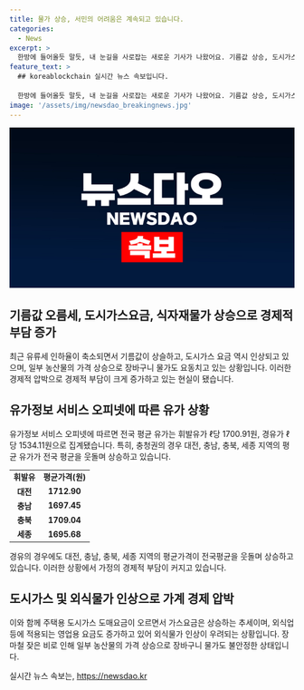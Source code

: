 ```yaml
---
title: 물가 상승, 서민의 어려움은 계속되고 있습니다.
categories:
  - News
excerpt: >
  한방에 들어올듯 말듯, 내 눈길을 사로잡는 새로운 기사가 나왔어요. 기름값 상승, 도시가스 요금 인상, 외식물가 상승 등으로 물가가 요동치고 있는 가운데, 대전에서 주유소의 휘발유 평균 가격이 ℓ당 1700원을 넘어섰다. 이로 인해 시민들의 생활이 어려워지고 있으며, 장마철 채소값 상승과 함께 장바구니 물가도 늘어나고 있는 상황. 또한, 도시가스 요금도 상승하고 있는 상황으로, 충청권에서는 대전과 충북이 전국 평균 기름값을 웃도는 것으로 나타났다. 이로써 국민들의 소비 생활에 영향을 미치고 있으며, 심지어 봄배추, 청양고추 등 농산물의 가격 상승까지 예상되고 있다. 이에 대해 시민들은 저녁 때 동네 마트에서 신선품 등을 반짝 세일을 하는 것으로 아끼려고 노력하고 있어 물가 상승에 대한 우려가 커지고 있다.
feature_text: >
  ## koreablockchain 실시간 뉴스 속보입니다.

  한방에 들어올듯 말듯, 내 눈길을 사로잡는 새로운 기사가 나왔어요. 기름값 상승, 도시가스 요금 인상, 외식물가 상승 등으로 물가가 요동치고 있는 가운데, 대전에서 주유소의 휘발유 평균 가격이 ℓ당 1700원을 넘어섰다. 이로 인해 시민들의 생활이 어려워지고 있으며, 장마철 채소값 상승과 함께 장바구니 물가도 늘어나고 있는 상황. 또한, 도시가스 요금도 상승하고 있는 상황으로, 충청권에서는 대전과 충북이 전국 평균 기름값을 웃도는 것으로 나타났다. 이로써 국민들의 소비 생활에 영향을 미치고 있으며, 심지어 봄배추, 청양고추 등 농산물의 가격 상승까지 예상되고 있다. 이에 대해 시민들은 저녁 때 동네 마트에서 신선품 등을 반짝 세일을 하는 것으로 아끼려고 노력하고 있어 물가 상승에 대한 우려가 커지고 있다.
image: '/assets/img/newsdao_breakingnews.jpg'
---
```


<p><img src="/assets/img/newsdao_breakingnews.jpg" alt="koreablockchain 속보" /></p>

<h2 data-ke-size="size26">기름값 오름세, 도시가스요금, 식자재물가 상승으로 경제적 부담 증가</h2>

<p data-ke-size="size16">최근 유류세 인하율이 축소되면서 기름값이 상슬하고, 도시가스 요금 역시 인상되고 있으며, 일부 농산물의 가격 상승으로 장바구니 물가도 요동치고 있는 상황입니다. 이러한 경제적 압박으로 경제적 부담이 크게 증가하고 있는 현실이 됐습니다.</p>

<h2 data-ke-size="size26">유가정보 서비스 오피넷에 따른 유가 상황</h2>

<p data-ke-size="size16">유가정보 서비스 오피넷에 따르면 전국 평균 유가는 휘발유가 ℓ당 1700.91원, 경유가 ℓ당 1534.11원으로 집계됐습니다. 특히, 충청권의 경우 대전, 충남, 충북, 세종 지역의 평균 유가가 전국 평균을 웃돌며 상승하고 있습니다.</p>

<table>
    <tbody>
        <tr>
            <td style="text-align: center; height: 17px;"><b>휘발유</b></td>
            <td style="text-align: center; height: 17px;"><b>평균가격(원)</b></td>
        </tr>
        <tr>
            <td style="text-align: center; height: 17px;"><b>대전</b></td>
            <td style="text-align: center; height: 17px;"><b>1712.90</b></td>
        </tr>
        <tr>
            <td style="text-align: center; height: 17px;"><b>충남</b></td>
            <td style="text-align: center; height: 17px;"><b>1697.45</b></td>
        </tr>
        <tr>
            <td style="text-align: center; height: 17px;"><b>충북</b></td>
            <td style="text-align: center; height: 17px;"><b>1709.04</b></td>
        </tr>
        <tr>
            <td style="text-align: center; height: 17px;"><b>세종</b></td>
            <td style="text-align: center; height: 17px;"><b>1695.68</b></td>
        </tr>
    </tbody>
</table>

<p data-ke-size="size16">경유의 경우에도 대전, 충남, 충북, 세종 지역의 평균가격이 전국평균을 웃돌며 상승하고 있습니다. 이러한 상황에서 가정의 경제적 부담이 커지고 있습니다.</p>

<h2 data-ke-size="size26">도시가스 및 외식물가 인상으로 가계 경제 압박</h2>

<p data-ke-size="size16">이와 함께 주택용 도시가스 도매요금이 오르면서 가스요금은 상승하는 추세이며, 외식업 등에 적용되는 영업용 요금도 증가하고 있어 외식물가 인상이 우려되는 상황입니다. 장마철 잦은 비로 인해 일부 농산물의 가격 상승으로 장바구니 물가도 불안정한 상태입니다.</p>
실시간 뉴스 속보는, <a href="https://newsdao.kr" rel="dofollow">https://newsdao.kr</a>


